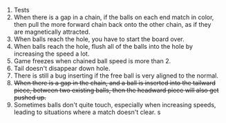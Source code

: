 1. Tests
2. When there is a gap in a chain, if
   the balls on each end match in color, then pull the more
   forward chain back onto the other chain, as if they are
   magnetically attracted.
3. When balls reach the hole, you have to start the board over.
4. When balls reach the hole, flush all of the balls into the
   hole by increasing the speed a lot.
5. Game freezes when chained ball speed is more than 2.
6. Tail doesn't disappear down hole.
7.  There is still a bug inserting if the free ball is very aligned to the normal.
8.  ~~When there is a gap in the chain, and a ball is inserted into the tailward piece, between two existing balls, then the headward piece will also get pushed up.~~
9.  Sometimes balls don't quite touch, especially when increasing speeds, leading to situations where a match doesn't clear.
s